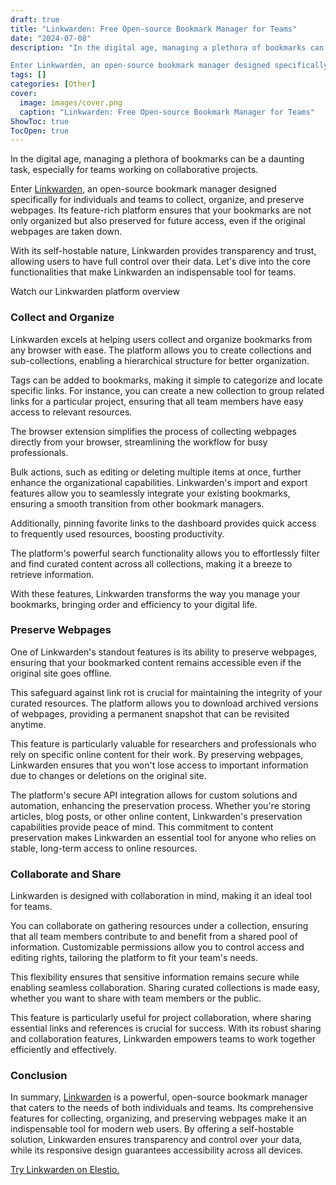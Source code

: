 ```yaml
---
draft: true
title: "Linkwarden: Free Open-source Bookmark Manager for Teams"
date: "2024-07-08"
description: "In the digital age, managing a plethora of bookmarks can be a daunting task, especially for teams working on collaborative projects.

Enter Linkwarden, an open-source bookmark manager designed specifically for individuals and teams to collect, organize, and preserve webpages. Its feature-rich platform ensures that your bookmarks are not only organized"
tags: []
categories: [Other]
cover:
  image: images/cover.png
  caption: "Linkwarden: Free Open-source Bookmark Manager for Teams"
ShowToc: true
TocOpen: true
---
```



In the digital age, managing a plethora of bookmarks can be a daunting task, especially for teams working on collaborative projects. 

Enter [Linkwarden](https://elest.io/open-source/linkwarden?ref=blog.elest.io), an open\-source bookmark manager designed specifically for individuals and teams to collect, organize, and preserve webpages. Its feature\-rich platform ensures that your bookmarks are not only organized but also preserved for future access, even if the original webpages are taken down. 

With its self\-hostable nature, Linkwarden provides transparency and trust, allowing users to have full control over their data. Let's dive into the core functionalities that make Linkwarden an indispensable tool for teams.



Watch our Linkwarden platform overview



### Collect and Organize

Linkwarden excels at helping users collect and organize bookmarks from any browser with ease. The platform allows you to create collections and sub\-collections, enabling a hierarchical structure for better organization. 

Tags can be added to bookmarks, making it simple to categorize and locate specific links. For instance, you can create a new collection to group related links for a particular project, ensuring that all team members have easy access to relevant resources. 

The browser extension simplifies the process of collecting webpages directly from your browser, streamlining the workflow for busy professionals. 

Bulk actions, such as editing or deleting multiple items at once, further enhance the organizational capabilities. Linkwarden's import and export features allow you to seamlessly integrate your existing bookmarks, ensuring a smooth transition from other bookmark managers. 

Additionally, pinning favorite links to the dashboard provides quick access to frequently used resources, boosting productivity. 

The platform's powerful search functionality allows you to effortlessly filter and find curated content across all collections, making it a breeze to retrieve information. 

With these features, Linkwarden transforms the way you manage your bookmarks, bringing order and efficiency to your digital life.

### Preserve Webpages

One of Linkwarden's standout features is its ability to preserve webpages, ensuring that your bookmarked content remains accessible even if the original site goes offline. 

This safeguard against link rot is crucial for maintaining the integrity of your curated resources. The platform allows you to download archived versions of webpages, providing a permanent snapshot that can be revisited anytime.

This feature is particularly valuable for researchers and professionals who rely on specific online content for their work. By preserving webpages, Linkwarden ensures that you won't lose access to important information due to changes or deletions on the original site.

The platform's secure API integration allows for custom solutions and automation, enhancing the preservation process. Whether you're storing articles, blog posts, or other online content, Linkwarden's preservation capabilities provide peace of mind. This commitment to content preservation makes Linkwarden an essential tool for anyone who relies on stable, long\-term access to online resources.

### Collaborate and Share

Linkwarden is designed with collaboration in mind, making it an ideal tool for teams. 

You can collaborate on gathering resources under a collection, ensuring that all team members contribute to and benefit from a shared pool of information. Customizable permissions allow you to control access and editing rights, tailoring the platform to fit your team's needs. 

This flexibility ensures that sensitive information remains secure while enabling seamless collaboration. Sharing curated collections is made easy, whether you want to share with team members or the public. 

This feature is particularly useful for project collaboration, where sharing essential links and references is crucial for success. With its robust sharing and collaboration features, Linkwarden empowers teams to work together efficiently and effectively.

### Conclusion

In summary, [Linkwarden](https://elest.io/open-source/linkwarden?ref=blog.elest.io) is a powerful, open\-source bookmark manager that caters to the needs of both individuals and teams. Its comprehensive features for collecting, organizing, and preserving webpages make it an indispensable tool for modern web users. By offering a self\-hostable solution, Linkwarden ensures transparency and control over your data, while its responsive design guarantees accessibility across all devices. 

[Try Linkwarden on Elestio.](https://elest.io/open-source/linkwarden?ref=blog.elest.io)



